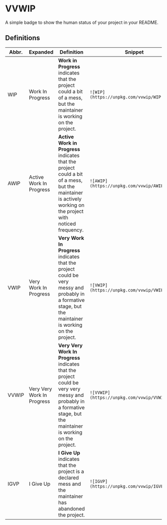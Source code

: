 # VVWIP

A simple badge to show the human status of your project in your README.


## Definitions

| Abbr.  | Expanded                   | Definition                        | Snippet         |
|--------|----------------------------|-----------------------------------|-----------------|
| WIP    | Work In Progress           | **Work in Progress** indicates that the project could a bit of a mess, but the maintainer is working on the project. | `![WIP](https://unpkg.com/vvwip/WIP.svg)`   |
| AWIP   | Active Work In Progress    | **Active Work in Progress** indicates that the project could a bit of a mess, but the maintainer is actively working on the project with noticed frequency. | `![AWIP](https://unpkg.com/vvwip/AWIP.svg)`  |
| VWIP   | Very Work In Progress      | **Very Work In Progress** indicates that the project could be very messy and probably in a formative stage, but the maintainer is working on the project. | `![VWIP](https://unpkg.com/vvwip/VWIP.svg)`  |
| VVWIP  | Very Very Work In Progress | **Very Very Work In Progress** indicates that the project could be very very messy and probably in a formative stage, but the maintainer is working on the project. | `![VVWIP](https://unpkg.com/vvwip/VVWIP.svg)` |
| IGVP   | I Give Up                  | **I Give Up** indicates that the project is a declared mess and the maintainer has abandoned the project. | `![IGVP](https://unpkg.com/vvwip/IGVP.svg)`  |
